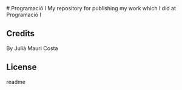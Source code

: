 <snippet>
  <content>
# Programació I
My repository for publishing my work which I did at Programació I

## Credits
By Julià Mauri Costa

## License


  <tabTrigger>readme</tabTrigger>
</snippet>
